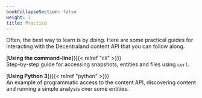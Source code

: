 ```yaml
---
bookCollapseSection: false
weight: 7
title: Practice
---
```


Often, the best way to learn is by doing. Here are some practical guides for interacting with the Decentraland content API that you can follow along.

[**Using the command-line**]({{< relref "cli" >}})
<br>Step-by-step guide for accessing snapshots, entities and files using `curl`.

[**Using Python 3**]({{< relref "python" >}})
<br>An example of programmatic access to the content API, discovering content and running a simple analysis over some entities.